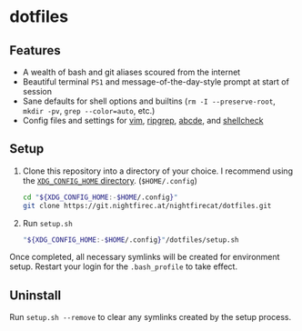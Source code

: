 dotfiles
========

## Features

* A wealth of bash and git aliases scoured from the internet
* Beautiful terminal `PS1` and message-of-the-day-style prompt at start of session
* Sane defaults for shell options and builtins (`rm -I --preserve-root`, `mkdir -pv`, `grep --color=auto`, etc.)
* Config files and settings for [vim](https://www.vim.org/), [ripgrep](https://github.com/BurntSushi/ripgrep),
  [abcde](http://lly.org/~rcw/abcde/page/), and [shellcheck](https://www.shellcheck.net/)

## Setup

1. Clone this repository into a directory of your choice. I recommend using the [`XDG_CONFIG_HOME`
directory](https://wiki.archlinux.org/title/XDG_Base_Directory#User_directories). (`$HOME/.config`)

   ```sh
   cd "${XDG_CONFIG_HOME:-$HOME/.config}"
   git clone https://git.nightfirec.at/nightfirecat/dotfiles.git
   ```

2. Run `setup.sh`

   ```sh
   "${XDG_CONFIG_HOME:-$HOME/.config}"/dotfiles/setup.sh
   ```

Once completed, all necessary symlinks will be created for environment setup. Restart your login for the `.bash_profile`
to take effect.

## Uninstall

Run `setup.sh --remove` to clear any symlinks created by the setup process.
